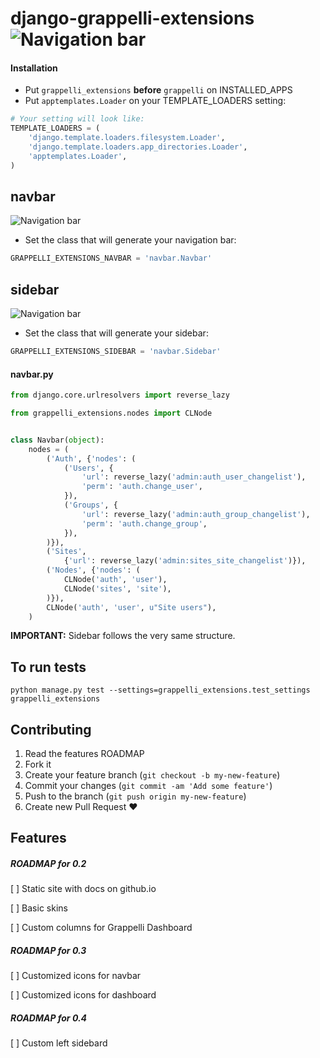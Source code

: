 # django-grappelli-extensions ![Navigation bar](https://api.travis-ci.org/gotlium/django-grappelli-navbar.png?branch=master)

#### Installation

 * Put ```grappelli_extensions``` **before** ```grappelli``` on INSTALLED_APPS
 * Put ```apptemplates.Loader``` on your TEMPLATE_LOADERS setting:

```python
# Your setting will look like:
TEMPLATE_LOADERS = (
    'django.template.loaders.filesystem.Loader',
    'django.template.loaders.app_directories.Loader',
    'apptemplates.Loader',
)

```

## navbar

![Navigation bar](https://github.com/gotlium/django-grappelli-navbar/raw/master/screenshot.jpg)

* Set the class that will generate your navigation bar:

```python
GRAPPELLI_EXTENSIONS_NAVBAR = 'navbar.Navbar'
```

## sidebar

![Navigation bar](https://github.com/gotlium/django-grappelli-navbar/raw/master/sidebar_screenshot.jpg)

* Set the class that will generate your sidebar:
```python
GRAPPELLI_EXTENSIONS_SIDEBAR = 'navbar.Sidebar'
```
#### navbar.py

```python
from django.core.urlresolvers import reverse_lazy

from grappelli_extensions.nodes import CLNode


class Navbar(object):
    nodes = (
        ('Auth', {'nodes': (
            ('Users', {
                'url': reverse_lazy('admin:auth_user_changelist'),
                'perm': 'auth.change_user',
            }),
            ('Groups', {
                'url': reverse_lazy('admin:auth_group_changelist'),
                'perm': 'auth.change_group',
            }),
        )}),
        ('Sites',
            {'url': reverse_lazy('admin:sites_site_changelist')}),
        ('Nodes', {'nodes': (
            CLNode('auth', 'user'),
            CLNode('sites', 'site'),
        )}),
        CLNode('auth', 'user', u"Site users"),
    )
```

**IMPORTANT:** Sidebar follows the very same structure.

## To run tests

```
python manage.py test --settings=grappelli_extensions.test_settings grappelli_extensions
```

## Contributing

1. Read the features ROADMAP
2. Fork it
3. Create your feature branch (`git checkout -b my-new-feature`)
4. Commit your changes (`git commit -am 'Add some feature'`)
5. Push to the branch (`git push origin my-new-feature`)
6. Create new Pull Request :heart:


## Features

##### ROADMAP for 0.2

[ ] Static site with docs on github.io

[ ] Basic skins

[ ] Custom columns for Grappelli Dashboard

##### ROADMAP for 0.3

[ ] Customized icons for navbar

[ ] Customized icons for dashboard

##### ROADMAP for 0.4

[ ] Custom left sidebard

